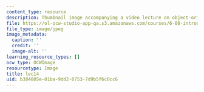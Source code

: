 ```yaml
---
content_type: resource
description: Thumbnail image accompanying a video lecture on object-oriented programming.
file: https://ol-ocw-studio-app-qa.s3.amazonaws.com/courses/6-00-introduction-to-computer-science-and-programming-fall-2008/b384805e01ba9dd207537d9b5f6c0cc6_lec14.jpg
file_type: image/jpeg
image_metadata:
  caption: ''
  credit: ''
  image-alt: ''
learning_resource_types: []
ocw_type: OCWImage
resourcetype: Image
title: lec14
uid: b384805e-01ba-9dd2-0753-7d9b5f6c0cc6
---
```

